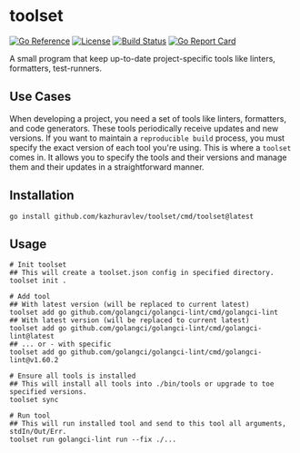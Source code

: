 # toolset

[![Go Reference](https://pkg.go.dev/badge/github.com/kazhuravlev/toolset.svg)](https://pkg.go.dev/github.com/kazhuravlev/toolset)
[![License](https://img.shields.io/github/license/kazhuravlev/toolset?color=blue)](https://github.com/kazhuravlev/toolset/blob/master/LICENSE)
[![Build Status](https://github.com/kazhuravlev/toolset/actions/workflows/release.yml/badge.svg)](https://github.com/kazhuravlev/toolset/actions/workflows/release.yml)
[![Go Report Card](https://goreportcard.com/badge/github.com/kazhuravlev/toolset)](https://goreportcard.com/report/github.com/kazhuravlev/toolset)

A small program that keep up-to-date project-specific tools like linters, formatters, test-runners.

## Use Cases

When developing a project, you need a set of tools like linters, formatters, and code generators. These tools
periodically receive updates and new versions. If you want to maintain a `reproducible build` process, you must specify
the exact version of each tool you're using. This is where a `toolset` comes in. It allows you to specify the tools and
their versions and manage them and their updates in a straightforward manner.

## Installation

```shell
go install github.com/kazhuravlev/toolset/cmd/toolset@latest
```

## Usage

```shell
# Init toolset
## This will create a toolset.json config in specified directory.
toolset init .

# Add tool
## With latest version (will be replaced to current latest)
toolset add go github.com/golangci/golangci-lint/cmd/golangci-lint
## With latest version (will be replaced to current latest)
toolset add go github.com/golangci/golangci-lint/cmd/golangci-lint@latest
## ... or - with specific 
toolset add go github.com/golangci/golangci-lint/cmd/golangci-lint@v1.60.2

# Ensure all tools is installed
## This will install all tools into ./bin/tools or upgrade to toe specified versions.
toolset sync

# Run tool
## This will run installed tool and send to this tool all arguments, stdIn/Out/Err.
toolset run golangci-lint run --fix ./...
```


